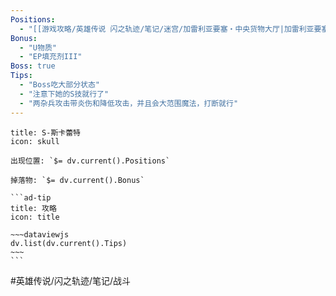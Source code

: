 ```yaml
---
Positions:
  - "[[游戏攻略/英雄传说 闪之轨迹/笔记/迷宫/加雷利亚要塞・中央货物大厅|加雷利亚要塞・中央货物大厅]]"
Bonus:
  - "U物质"
  - "EP填充剂III"
Boss: true
Tips:
  - "Boss吃大部分状态"
  - "注意下她的S技就行了"
  - "两杂兵攻击带炎伤和降低攻击，并且会大范围魔法，打断就行"
---
```

````ad-danger
title: S-斯卡蕾特
icon: skull

出现位置: `$= dv.current().Positions`

掉落物: `$= dv.current().Bonus`

```ad-tip
title: 攻略
icon: title

~~~dataviewjs
dv.list(dv.current().Tips)
~~~
```
````

#英雄传说/闪之轨迹/笔记/战斗